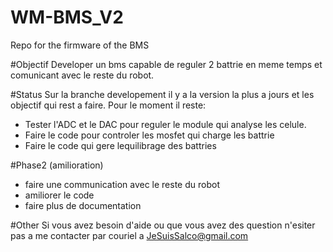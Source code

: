 # WM-BMS_V2
Repo for the firmware of the BMS

#Objectif
Developer un bms capable de reguler 2 battrie en meme temps et comunicant avec le reste du robot.

#Status
Sur la branche developement il y a la version la plus a jours et les objectif qui rest a faire.
Pour le moment il reste:
* Tester l'ADC et le DAC pour reguler le module qui analyse les celule.
* Faire le code pour controler les mosfet qui charge les battrie
* Faire le code qui gere lequilibrage des battries

#Phase2 (amilioration)
* faire une communication avec le reste du robot
* amiliorer le code
* faire plus de documentation

#Other
Si vous avez besoin d'aide ou que vous avez des question n'esiter pas a me contacter par couriel a JeSuisSalco@gmail.com

